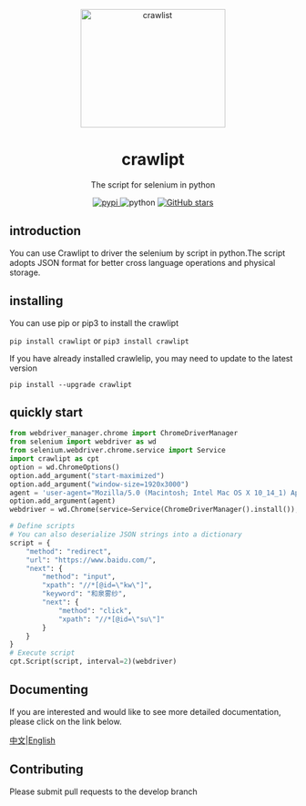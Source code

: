 <!-- markdownlint-disable MD033 MD041 -->
<p align="center">
  <a href="https://github.com/WwwwwyDev/crawlipt"><img src="https://s2.loli.net/2024/04/19/1T7sZdrjbEfci8W.png" alt="crawlist" style="width:254px; height:208px" ></a>
</p>

<div align="center">

# crawlipt

<!-- prettier-ignore-start -->
<!-- markdownlint-disable-next-line MD036 -->
The script for selenium in python
<!-- prettier-ignore-end -->

<p align="center">
  <a href="https://pypi.python.org/pypi/crawlipt">
    <img src="https://img.shields.io/pypi/v/crawlipt" alt="pypi">
  </a>
  <img src="https://img.shields.io/badge/python-3.10.0+-blue" alt="python">
  <a href="https://github.com/WwwwwyDev/crawlipt/stargazers"><img src="https://img.shields.io/github/stars/WwwwwyDev/crawlipt" alt="GitHub stars"style="max-width: 100%;">
  </a>
  <br/>
</p>
</div>


## introduction

You can use Crawlipt to driver the selenium by script in python.The script adopts JSON format for better cross language operations and physical storage.

## installing
You can use pip or pip3 to install the crawlipt

`pip install crawlipt` or `pip3 install crawlipt`

If you have already installed crawlelip, you may need to update to the latest version

`pip install --upgrade crawlipt`

## quickly start
```python
from webdriver_manager.chrome import ChromeDriverManager
from selenium import webdriver as wd
from selenium.webdriver.chrome.service import Service
import crawlipt as cpt
option = wd.ChromeOptions()
option.add_argument("start-maximized")
option.add_argument("window-size=1920x3000")
agent = 'user-agent="Mozilla/5.0 (Macintosh; Intel Mac OS X 10_14_1) AppleWebKit/537.36 (KHTML, like Gecko) Chrome/70.0.3538.77 Safari/537.36"'
option.add_argument(agent)
webdriver = wd.Chrome(service=Service(ChromeDriverManager().install()), options=option)

# Define scripts
# You can also deserialize JSON strings into a dictionary
script = {
    "method": "redirect",
    "url": "https://www.baidu.com/",
    "next": {
        "method": "input",
        "xpath": "//*[@id=\"kw\"]",
        "keyword": "和泉雾纱",
        "next": {
            "method": "click",
            "xpath": "//*[@id=\"su\"]"
        }
    }
}
# Execute script
cpt.Script(script, interval=2)(webdriver)

```


## Documenting
If you are interested and would like to see more detailed documentation, please click on the link below.

[中文](https://wwydev.gitbook.io/crawlipt-zh "中文文档")|[English](https://wwydev.gitbook.io/crawlipt "English Document")

## Contributing
Please submit pull requests to the develop branch